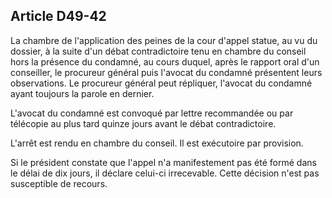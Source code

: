 Article D49-42
----
La chambre de l'application des peines de la cour d'appel statue, au vu du
dossier, à la suite d'un débat contradictoire tenu en chambre du conseil hors la
présence du condamné, au cours duquel, après le rapport oral d'un conseiller, le
procureur général puis l'avocat du condamné présentent leurs observations. Le
procureur général peut répliquer, l'avocat du condamné ayant toujours la parole
en dernier.

L'avocat du condamné est convoqué par lettre recommandée ou par télécopie au
plus tard quinze jours avant le débat contradictoire.

L'arrêt est rendu en chambre du conseil. Il est exécutoire par provision.

Si le président constate que l'appel n'a manifestement pas été formé dans le
délai de dix jours, il déclare celui-ci irrecevable. Cette décision n'est pas
susceptible de recours.
